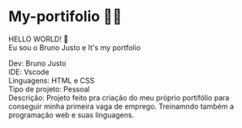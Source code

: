 # My-portifolio 👨‍💻

HELLO WORLD! 👋  <br>
Eu sou o Bruno Justo e It's my portfolio

Dev: Bruno Justo<br>
IDE: Vscode<br>
Linguagens: HTML e CSS<br>
Tipo de projeto: Pessoal<br>
Descrição: Projeto feito pra criação do meu próprio portifólio para conseguir minha primeira vaga de emprego. Treinamndo também a programação web e suas linguagens.
